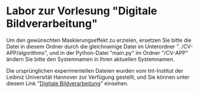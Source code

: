 # Labor zur Vorlesung "Digitale Bildverarbeitung"
Um den gewünschten Maskierungseffekt zu erzielen, ersetzen Sie bitte die Datei in diesem Ordner durch die gleichnamige Datei im Unterordner ". /CV-APP/algorithms",  und in der Python-Datei "main.py" im Ordner "/CV-APP" ändern Sie bitte den Systemnamen in Ihren aktuellen Systemnamen.

Die ursprünglichen experimentellen Dateien wurden vom tnt-Institut der Leibniz Universität Hannover zur Verfügung gestellt, und Sie können unter diesem Link "[Digitale Bildverarbeitung](https://github.com/tnt-LUH/Digitale-Bildverarbeitung)" einsehen.
